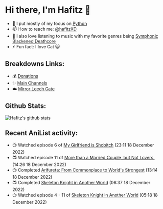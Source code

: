 # Hi there, I'm Hafitz 👋
- 🐍 I put mostly of my focus on [Python](https://python.org)
- 📫 How to reach me: [@hafitzXD](https://t.me/hafitzXD)
- 🎵 I also love listening to music with my favorite genres being [Symphonic Blackened Deathcore](https://youtu.be/qyYmS_iBcy4)
- ⚡ Fun fact: I love Cat 😺

## Breakdowns Links:
- 💰 [Donations](https://t.me/TheBreakdowns/2)
- ✨ [Main Channels](https://t.me/TheBreakdowns)
- ☁️ [Mirror Leech Gate](https://t.me/BreakdownsGate)

## Github Stats:
![Hafitz's github stats](https://github-readme-stats.vercel.app/api?username=breakdowns&show_icons=true&count_private=true&bg_color=00000000&text_color=777)

## Recent AniList activity:
<!-- ANILIST_ACTIVITY:start -->

-   📺 Watched episode 6 of [My Girlfriend is Shobitch](https://anilist.co/anime/98951) (23:11 18 December 2022)
-   📺 Watched episode 11 of [More than a Married Couple, but Not Lovers.](https://anilist.co/anime/141949) (14:26 18 December 2022)
-   📺 Completed [Arifureta: From Commonplace to World's Strongest](https://anilist.co/anime/100668) (13:14 18 December 2022)
-   📺 Completed [Skeleton Knight in Another World](https://anilist.co/anime/132474) (06:37 18 December 2022)
-   📺 Watched episode 4 - 11 of [Skeleton Knight in Another World](https://anilist.co/anime/132474) (05:18 18 December 2022)

<!-- ANILIST_ACTIVITY:end -->
